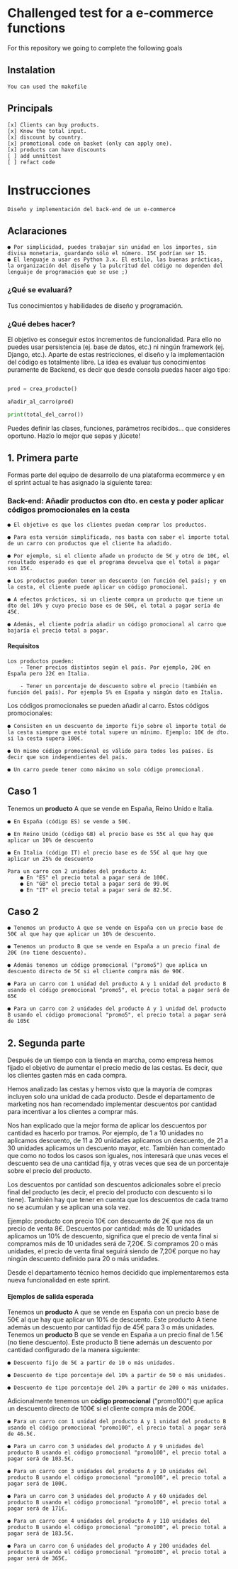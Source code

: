 # Challenged test for a e-commerce functions

For this repository we going to complete the following goals

## Instalation

    You can used the makefile 

## Principals

    [x] Clients can buy products.
    [x] Know the total input.
    [x] discount by country.
    [x] promotional code on basket (only can apply one).
    [x] products can have discounts
    [ ] add unnittest
    [ ] refact code

# Instrucciones

    Diseño y implementación del back-end de un e-commerce

## Aclaraciones

    ● Por simplicidad, puedes trabajar sin unidad en los importes, sin divisa monetaria, guardando sólo el número. 15€ podrían ser 15.
    ● El lenguaje a usar es Python 3.x. El estilo, las buenas prácticas, la organización del diseño y la pulcritud del código no dependen del lenguaje de programación que se use ;)

### ¿Qué se evaluará?

Tus conocimientos y habilidades de diseño y programación.

### ¿Qué debes hacer?

El objetivo es conseguir estos incrementos de funcionalidad. Para ello no puedes usar persistencia (ej. base de datos, etc.) ni ningún framework (ej. Django, etc.). Aparte de estas restricciones, el diseño y la implementación del código es totalmente libre.
La idea es evaluar tus conocimientos puramente de Backend, es decir que desde consola puedas hacer algo tipo:

```python

prod = crea_producto()

añadir_al_carro(prod)

print(total_del_carro())

```

Puedes definir las clases, funciones, parámetros recibidos... que consideres oportuno. Hazlo lo mejor que sepas y ¡lúcete!

## 1. Primera parte

Formas parte del equipo de desarrollo de una plataforma ecommerce y en el sprint actual te has asignado la siguiente tarea:

### Back-end: Añadir productos con dto. en cesta y poder aplicar códigos promocionales en la cesta

    ● El objetivo es que los clientes puedan comprar los productos. 

    ● Para esta versión simplificada, nos basta con saber el importe total de un carro con productos que el cliente ha añadido. 

    ● Por ejemplo, si el cliente añade un producto de 5€ y otro de 10€, el resultado esperado es que el programa devuelva que el total a pagar son 15€. 

    ● Los productos pueden tener un descuento (en función del país); y en la cesta, el cliente puede aplicar un código promocional. 

    ● A efectos prácticos, si un cliente compra un producto que tiene un dto del 10% y cuyo precio base es de 50€, el total a pagar sería de 45€. 
    
    ● Además, el cliente podría añadir un código promocional al carro que bajaría el precio total a pagar. 

#### Requisitos

    Los productos pueden: 
        - Tener precios distintos según el país. Por ejemplo, 20€ en España pero 22€ en Italia. 

        - Tener un porcentaje de descuento sobre el precio (también en función del país). Por ejemplo 5% en España y ningún dato en Italia.

Los códigos promocionales se pueden añadir al carro. Estos códigos promocionales:

    ● Consisten en un descuento de importe fijo sobre el importe total de la cesta siempre que esté total supere un mínimo. Ejemplo: 10€ de dto. si la cesta supera 100€. 

    ● Un mismo código promocional es válido para todos los países. Es decir que son independientes del país.
    
    ● Un carro puede tener como máximo un solo código promocional.

## Caso 1

Tenemos un **producto** A que se vende en España, Reino Unido e Italia.

    ● En España (código ES) se vende a 50€.

    ● En Reino Unido (código GB) el precio base es 55€ al que hay que aplicar un 10% de descuento 

    ● En Italia (código IT) el precio base es de 55€ al que hay que aplicar un 25% de descuento 

    Para un carro con 2 unidades del producto A: 
        ● En "ES" el precio total a pagar será de 100€. 
        ● En "GB" el precio total a pagar será de 99.0€ 
        ● En "IT" el precio total a pagar será de 82.5€.

## Caso 2

    ● Tenemos un producto A que se vende en España con un precio base de 50€ al que hay que aplicar un 10% de descuento. 

    ● Tenemos un producto B que se vende en España a un precio final de 20€ (no tiene descuento). 

    ● Además tenemos un código promocional ("promo5") que aplica un descuento directo de 5€ si el cliente compra más de 90€. 

    ● Para un carro con 1 unidad del producto A y 1 unidad del producto B usando el código promocional "promo5", el precio total a pagar será de 65€ 

    ● Para un carro con 2 unidades del producto A y 1 unidad del producto B usando el código promocional "promo5", el precio total a pagar será de 105€

## 2. Segunda parte

Después de un tiempo con la tienda en marcha, como empresa hemos fijado el objetivo de aumentar el precio medio de las cestas. Es decir, que los clientes gasten más en cada compra.

Hemos analizado las cestas y hemos visto que la mayoría de compras incluyen solo una unidad de cada producto. Desde el departamento de marketing nos han recomendado implementar descuentos por cantidad para incentivar a los clientes a comprar más.

Nos han explicado que la mejor forma de aplicar los descuentos por cantidad es hacerlo por tramos. Por ejemplo, de 1 a 10 unidades no aplicamos descuento, de 11 a 20 unidades aplicamos un descuento, de 21 a 30 unidades aplicamos un descuento mayor, etc. También han comentado que como no todos los casos son iguales, nos interesará que unas veces el descuento sea de una cantidad fija, y otras veces que sea de un porcentaje sobre el precio del producto.

Los descuentos por cantidad son descuentos adicionales sobre el precio final del producto (es decir, el precio del producto con descuento si lo tiene). También hay que tener en cuenta que los descuentos de cada tramo no se acumulan y se aplican una sola vez.

Ejemplo: producto con precio 10€ con descuento de 2€ que nos da un precio de venta 8€. Descuentos por cantidad: más de 10 unidades aplicamos un 10% de descuento, significa que el precio de venta final si compramos más de 10 unidades será de 7,20€. Si compramos 20 o más unidades, el precio de venta final seguirá siendo de 7,20€ porque no hay ningún descuento definido para 20 o más unidades.

Desde el departamento técnico hemos decidido que implementaremos esta nueva funcionalidad en este sprint.

#### Ejemplos de salida esperada

Tenemos un **producto** A que se vende en España con un precio base de 50€ al que hay que aplicar un 10% de descuento.
Este producto A tiene además un descuento por cantidad fijo de 45€ para 3 o más unidades.
Tenemos un **producto** B que se vende en España a un precio final de 1.5€ (no tiene descuento).
Este producto B tiene además un descuento por cantidad configurado de la manera siguiente:

    ● Descuento fijo de 5€ a partir de 10 o más unidades.

    ● Descuento de tipo porcentaje del 10% a partir de 50 o más unidades. 

    ● Descuento de tipo porcentaje del 20% a partir de 200 o más unidades.

Adicionalmente tenemos un **código promocional** ("promo100") que aplica un descuento directo de 100€ si el cliente compra más de 200€.

    ● Para un carro con 1 unidad del producto A y 1 unidad del producto B usando el código promocional "promo100", el precio total a pagar será de 46.5€.

    ● Para un carro con 3 unidades del producto A y 9 unidades del producto B usando el código promocional "promo100", el precio total a pagar será de 103.5€.

    ● Para un carro con 3 unidades del producto A y 10 unidades del producto B usando el código promocional "promo100", el precio total a pagar será de 100€.

    ● Para un carro con 3 unidades del producto A y 60 unidades del producto B usando el código promocional "promo100", el precio total a pagar será de 171€.

    ● Para un carro con 4 unidades del producto A y 110 unidades del producto B usando el código promocional "promo100", el precio total a pagar será de 183.5€.

    ● Para un carro con 6 unidades del producto A y 200 unidades del producto B usando el código promocional "promo100", el precio total a pagar será de 365€.
